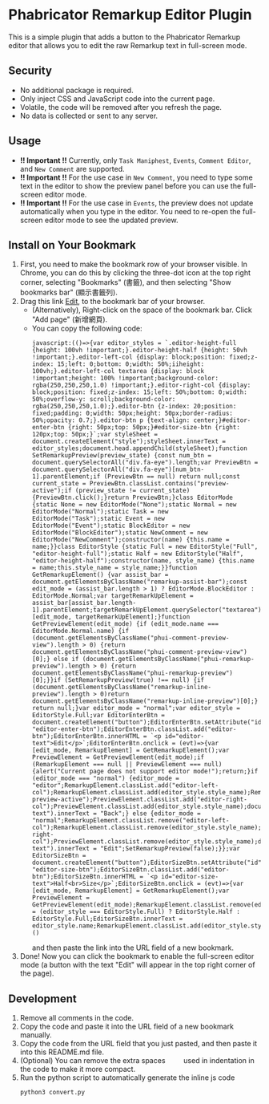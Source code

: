 # Phabricator Remarkup Editor Plugin

This is a simple plugin that adds a button to the Phabricator Remarkup editor that allows you to edit the raw Remarkup text in full-screen mode.

## Security
- No additional package is required.
- Only inject CSS and JavaScript code into the current page.
- Volatile, the code will be removed after you refresh the page.
- No data is collected or sent to any server.

## Usage
- **!! Important !!** Currently, only `Task Maniphest`, `Events`, `Comment Editor`, and `New Comment` are supported.
- **!! Important !!** For the use case in `New Comment`, you need to type some text in the editor to show the preview panel before you can use the full-screen editor mode.
- **!! Important !!** For the use case in `Events`, the preview does not update automatically when you type in the editor. You need to re-open the full-screen editor mode to see the updated preview.

## Install on Your Bookmark
<!-- Set the bookmark row to visible -->
1. First, you need to make the bookmark row of your browser visible. In Chrome, you can do this by clicking the three-dot icon at the top right corner, selecting "Bookmarks" (書籤), and then selecting "Show bookmarks bar" (顯示書籤列).
2.  Drag this link 
<a href='javascript:(()=>{var editor_styles = `.editor-height-full {height: 100vh !important;}.editor-height-half {height: 50vh !important;}.editor-left-col {display: block;position: fixed;z-index: 15;left: 0;bottom: 0;width: 50%;iiheight: 100vh;}.editor-left-col textarea {display: block !important;height: 100% !important;background-color: rgba(250,250,250,1.0) !important;}.editor-right-col {display: block;position: fixed;z-index: 15;left: 50%;bottom: 0;width: 50%;overflow-y: scroll;background-color: rgba(250,250,250,1.0);}.editor-btn {z-index: 20;position: fixed;padding: 0;width: 50px;height: 50px;border-radius: 50%;opacity: 0.7;}.editor-btn p {text-align: center;}#editor-enter-btn {right: 50px;top: 50px;}#editor-size-btn {right: 120px;top: 50px;}`;var styleSheet = document.createElement("style");styleSheet.innerText = editor_styles;document.head.appendChild(styleSheet);function SetRemarkupPreview(preview_state) {const num_btn = document.querySelectorAll("div.fa-eye").length;var PreviewBtn = document.querySelectorAll("div.fa-eye")[num_btn-1].parentElement;if (PreviewBtn == null) return null;const current_state = PreviewBtn.classList.contains("preview-active");if (preview_state != current_state) {PreviewBtn.click();}return PreviewBtn;}class EditorMode {static None = new EditorMode("None");static Normal = new EditorMode("Normal");static Task = new EditorMode("Task");static Event = new EditorMode("Event");static BlockEditor = new EditorMode("BlockEditor");static NewComment = new EditorMode("NewComment");constructor(name) {this.name = name;}}class EditorStyle {static Full = new EditorStyle("Full", "editor-height-full");static Half = new EditorStyle("Half", "editor-height-half");constructor(name, style_name) {this.name = name;this.style_name = style_name;}}function GetRemarkupElement() {var assist_bar = document.getElementsByClassName("remarkup-assist-bar");const edit_mode = (assist_bar.length > 1) ? EditorMode.BlockEditor : EditorMode.Normal;var targetRemarkUpElement = assist_bar[assist_bar.length-1].parentElement;targetRemarkUpElement.querySelector("textarea").focus();return [edit_mode, targetRemarkUpElement];}function GetPreviewElement(edit_mode) {if (edit_mode.name === EditorMode.Normal.name) {if (document.getElementsByClassName("phui-comment-preview-view").length > 0) {return document.getElementsByClassName("phui-comment-preview-view")[0];} else if (document.getElementsByClassName("phui-remarkup-preview").length > 0) {return document.getElementsByClassName("phui-remarkup-preview")[0];}}if (SetRemarkupPreview(true) !== null) {if (document.getElementsByClassName("remarkup-inline-preview").length > 0)return document.getElementsByClassName("remarkup-inline-preview")[0];} return null;}var editor_mode = "normal";var editor_style = EditorStyle.Full;var EditorEnterBtn = document.createElement("button");EditorEnterBtn.setAttribute("id", "editor-enter-btn");EditorEnterBtn.classList.add("editor-btn");EditorEnterBtn.innerHTML = `<p id="editor-text">Edit</p>`;EditorEnterBtn.onclick = (evt)=>{var [edit_mode, RemarkupElement] = GetRemarkupElement();var PreviewElement = GetPreviewElement(edit_mode);if (RemarkupElement === null || PreviewElement === null) {alert("Current page does not support editor mode!");return;}if (editor_mode === "normal") {editor_mode = "editor";RemarkupElement.classList.add("editor-left-col");RemarkupElement.classList.add(editor_style.style_name);RemarkupElement.classList.remove("remarkup-preview-active");PreviewElement.classList.add("editor-right-col");PreviewElement.classList.add(editor_style.style_name);document.getElementById("editor-text").innerText = "Back";} else {editor_mode = "normal";RemarkupElement.classList.remove("editor-left-col");RemarkupElement.classList.remove(editor_style.style_name);PreviewElement.classList.remove("editor-right-col");PreviewElement.classList.remove(editor_style.style_name);document.getElementById("editor-text").innerText = "Edit";SetRemarkupPreview(false);}};var EditorSizeBtn = document.createElement("button");EditorSizeBtn.setAttribute("id", "editor-size-btn");EditorSizeBtn.classList.add("editor-btn");EditorSizeBtn.innerHTML = `<p id="editor-size-text">Half<br>Size</p>`;EditorSizeBtn.onclick = (evt)=>{var [edit_mode, RemarkupElement] = GetRemarkupElement();var PreviewElement = GetPreviewElement(edit_mode);RemarkupElement.classList.remove(editor_style.style_name);PreviewElement.classList.remove(editor_style.style_name);editor_style = (editor_style === EditorStyle.Full) ? EditorStyle.Half : EditorStyle.Full;EditorSizeBtn.innerText = editor_style.name;RemarkupElement.classList.add(editor_style.style_name);PreviewElement.classList.add(editor_style.style_name);};document.body.appendChild(EditorEnterBtn);document.body.appendChild(EditorSizeBtn);})()'>Edit</a>,
to the bookmark bar of your browser. 
    - (Alternatively), Right-click on the space of the bookmark bar. Click "Add page" (新增網頁).
    - You can copy the following code: 
        ```
        javascript:(()=>{var editor_styles = `.editor-height-full {height: 100vh !important;}.editor-height-half {height: 50vh !important;}.editor-left-col {display: block;position: fixed;z-index: 15;left: 0;bottom: 0;width: 50%;iiheight: 100vh;}.editor-left-col textarea {display: block !important;height: 100% !important;background-color: rgba(250,250,250,1.0) !important;}.editor-right-col {display: block;position: fixed;z-index: 15;left: 50%;bottom: 0;width: 50%;overflow-y: scroll;background-color: rgba(250,250,250,1.0);}.editor-btn {z-index: 20;position: fixed;padding: 0;width: 50px;height: 50px;border-radius: 50%;opacity: 0.7;}.editor-btn p {text-align: center;}#editor-enter-btn {right: 50px;top: 50px;}#editor-size-btn {right: 120px;top: 50px;}`;var styleSheet = document.createElement("style");styleSheet.innerText = editor_styles;document.head.appendChild(styleSheet);function SetRemarkupPreview(preview_state) {const num_btn = document.querySelectorAll("div.fa-eye").length;var PreviewBtn = document.querySelectorAll("div.fa-eye")[num_btn-1].parentElement;if (PreviewBtn == null) return null;const current_state = PreviewBtn.classList.contains("preview-active");if (preview_state != current_state) {PreviewBtn.click();}return PreviewBtn;}class EditorMode {static None = new EditorMode("None");static Normal = new EditorMode("Normal");static Task = new EditorMode("Task");static Event = new EditorMode("Event");static BlockEditor = new EditorMode("BlockEditor");static NewComment = new EditorMode("NewComment");constructor(name) {this.name = name;}}class EditorStyle {static Full = new EditorStyle("Full", "editor-height-full");static Half = new EditorStyle("Half", "editor-height-half");constructor(name, style_name) {this.name = name;this.style_name = style_name;}}function GetRemarkupElement() {var assist_bar = document.getElementsByClassName("remarkup-assist-bar");const edit_mode = (assist_bar.length > 1) ? EditorMode.BlockEditor : EditorMode.Normal;var targetRemarkUpElement = assist_bar[assist_bar.length-1].parentElement;targetRemarkUpElement.querySelector("textarea").focus();return [edit_mode, targetRemarkUpElement];}function GetPreviewElement(edit_mode) {if (edit_mode.name === EditorMode.Normal.name) {if (document.getElementsByClassName("phui-comment-preview-view").length > 0) {return document.getElementsByClassName("phui-comment-preview-view")[0];} else if (document.getElementsByClassName("phui-remarkup-preview").length > 0) {return document.getElementsByClassName("phui-remarkup-preview")[0];}}if (SetRemarkupPreview(true) !== null) {if (document.getElementsByClassName("remarkup-inline-preview").length > 0)return document.getElementsByClassName("remarkup-inline-preview")[0];} return null;}var editor_mode = "normal";var editor_style = EditorStyle.Full;var EditorEnterBtn = document.createElement("button");EditorEnterBtn.setAttribute("id", "editor-enter-btn");EditorEnterBtn.classList.add("editor-btn");EditorEnterBtn.innerHTML = `<p id="editor-text">Edit</p>`;EditorEnterBtn.onclick = (evt)=>{var [edit_mode, RemarkupElement] = GetRemarkupElement();var PreviewElement = GetPreviewElement(edit_mode);if (RemarkupElement === null || PreviewElement === null) {alert("Current page does not support editor mode!");return;}if (editor_mode === "normal") {editor_mode = "editor";RemarkupElement.classList.add("editor-left-col");RemarkupElement.classList.add(editor_style.style_name);RemarkupElement.classList.remove("remarkup-preview-active");PreviewElement.classList.add("editor-right-col");PreviewElement.classList.add(editor_style.style_name);document.getElementById("editor-text").innerText = "Back";} else {editor_mode = "normal";RemarkupElement.classList.remove("editor-left-col");RemarkupElement.classList.remove(editor_style.style_name);PreviewElement.classList.remove("editor-right-col");PreviewElement.classList.remove(editor_style.style_name);document.getElementById("editor-text").innerText = "Edit";SetRemarkupPreview(false);}};var EditorSizeBtn = document.createElement("button");EditorSizeBtn.setAttribute("id", "editor-size-btn");EditorSizeBtn.classList.add("editor-btn");EditorSizeBtn.innerHTML = `<p id="editor-size-text">Half<br>Size</p>`;EditorSizeBtn.onclick = (evt)=>{var [edit_mode, RemarkupElement] = GetRemarkupElement();var PreviewElement = GetPreviewElement(edit_mode);RemarkupElement.classList.remove(editor_style.style_name);PreviewElement.classList.remove(editor_style.style_name);editor_style = (editor_style === EditorStyle.Full) ? EditorStyle.Half : EditorStyle.Full;EditorSizeBtn.innerText = editor_style.name;RemarkupElement.classList.add(editor_style.style_name);PreviewElement.classList.add(editor_style.style_name);};document.body.appendChild(EditorEnterBtn);document.body.appendChild(EditorSizeBtn);})()
        ```
        and then paste the link into the URL field of a new bookmark.
3. Done! Now you can click the bookmark to enable the full-screen editor mode (a button with the text "Edit" will appear in the top right corner of the page).


## Development
1. Remove all comments in the code.
2. Copy the code and paste it into the URL field of a new bookmark manually.
3. Copy the code from the URL field that you just pasted, and then paste it into this README.md file.
4. (Optional) You can remove the extra spaces `    ` used in indentation in the code to make it more compact.
5. Run the python script to automatically generate the inline js code
    ```bash
    python3 convert.py
    ```